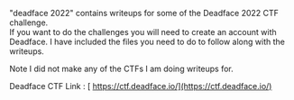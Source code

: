 "deadface 2022" contains writeups for some of the Deadface 2022 CTF challenge.  
If you want to do the challenges you will need to create an account with Deadface.
I have included the files you need to do to follow along with the writeups.

Note I did not make any of the CTFs I am doing writeups for.

Deadface CTF Link : [ https://ctf.deadface.io/](https://ctf.deadface.io/)
